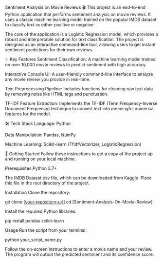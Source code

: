 Sentiment Analysis on Movie Reviews 🎬
This project is an end-to-end Python application that performs sentiment analysis on movie reviews. It uses a classic machine learning model trained on the popular IMDB dataset to classify text as either positive or negative.

The core of the application is a Logistic Regression model, which provides a robust and interpretable solution for text classification. The project is designed as an interactive command-line tool, allowing users to get instant sentiment predictions for their own reviews.

✨ Key Features
Sentiment Classification: A machine learning model trained on over 10,000 movie reviews to predict sentiment with high accuracy.

Interactive Console UI: A user-friendly command-line interface to analyze any movie review you provide in real-time.

Text Preprocessing Pipeline: Includes functions for cleaning raw text data by removing noise like HTML tags and punctuation.

TF-IDF Feature Extraction: Implements the TF-IDF (Term Frequency-Inverse Document Frequency) technique to convert text into meaningful numerical features for the model.

🛠️ Tech Stack
Language: Python

Data Manipulation: Pandas, NumPy

Machine Learning: Scikit-learn (TfidfVectorizer, LogisticRegression)

🚀 Getting Started
Follow these instructions to get a copy of the project up and running on your local machine.

Prerequisites
Python 3.7+

The IMDB Dataset.csv file, which can be downloaded from Kaggle. Place this file in the root directory of the project.

Installation
Clone the repository:

git clone [[your-repository-url](https://github.com/rahul20202/Sentiment-Analysis-On-Movie-Review)]
cd [Sentiment-Analysis-On-Movie-Review]

Install the required Python libraries:

pip install pandas scikit-learn

Usage
Run the script from your terminal:

python your_script_name.py

Follow the on-screen instructions to enter a movie name and your review. The program will output the predicted sentiment and its confidence score.
